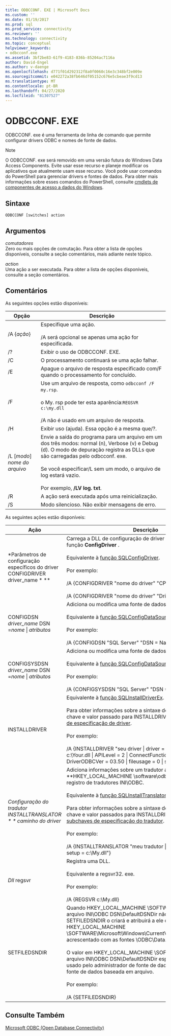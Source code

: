 ```yaml
---
title: ODBCCONF. EXE | Microsoft Docs
ms.custom: ''
ms.date: 01/19/2017
ms.prod: sql
ms.prod_service: connectivity
ms.reviewer: ''
ms.technology: connectivity
ms.topic: conceptual
helpviewer_keywords:
- odbcconf.exe
ms.assetid: 3bf2be83-61f9-4183-836b-85204ac7116a
author: David-Engel
ms.author: v-daenge
ms.openlocfilehash: d771f01d292312f8a0f0060c16e3c348bf2e009e
ms.sourcegitcommit: e042272a38fb646df05152c676e5cbeae3f9cd13
ms.translationtype: MT
ms.contentlocale: pt-BR
ms.lasthandoff: 04/27/2020
ms.locfileid: "81307527"
---
```

# <a name="odbcconfexe"></a>ODBCCONF. EXE
ODBCCONF. exe é uma ferramenta de linha de comando que permite configurar drivers ODBC e nomes de fonte de dados.  
  
> [!NOTE]  
>  O ODBCCONF. exe será removido em uma versão futura do Windows Data Access Components. Evite usar esse recurso e planeje modificar os aplicativos que atualmente usam esse recurso. Você pode usar comandos do PowerShell para gerenciar drivers e fontes de dados. Para obter mais informações sobre esses comandos do PowerShell, consulte [cmdlets de componentes de acesso a dados do Windows](/powershell/module/wdac).  
  
## <a name="syntax"></a>Sintaxe  
  
```console  
ODBCCONF [switches] action  
```  
  
## <a name="arguments"></a>Argumentos  
 *comutadores*  
 Zero ou mais opções de comutação. Para obter a lista de opções disponíveis, consulte a seção comentários, mais adiante neste tópico.  
  
 *action*  
 Uma ação a ser executada. Para obter a lista de opções disponíveis, consulte a seção comentários.  
  
## <a name="remarks"></a>Comentários  
 As seguintes opções estão disponíveis:  
  
|Opção|Descrição|  
|------------|-----------------|  
|/A {*ação*}|Especifique uma ação.<br /><br /> /A será opcional se apenas uma ação for especificada.|  
|/?|Exibir o uso de ODBCCONF. EXE.|  
|/C|O processamento continuará se uma ação falhar.|  
|/E|Apague o arquivo de resposta especificado com/F quando o processamento for concluído.|  
|/F|Use um arquivo de resposta, como `odbcconf /F my.rsp`.<br /><br /> o My. rsp pode ter esta aparência:`REGSVR c:\my.dll`<br /><br /> /A não é usado em um arquivo de resposta.|  
|/H|Exibir uso (ajuda). Essa opção é a mesma que/?.|  
|/L [*modo*] *nome do arquivo*|Envie a saída do programa para um arquivo em um dos três modos: normal (n), Verbose (v) e Debug (d). O modo de depuração registra as DLLs que são carregadas pelo odbcconf. exe.<br /><br /> Se você especificar/L sem um modo, o arquivo de log estará vazio.<br /><br /> Por exemplo, **/LV log. txt**.|  
|/R|A ação será executada após uma reinicialização.|  
|/S|Modo silencioso. Não exibir mensagens de erro.|  
  
 As seguintes ações estão disponíveis:  
  
|Ação|Descrição|  
|------------|-----------------|  
|*Parâmetros de configuração específicos do driver CONFIGDRIVER driver_name * **|Carrega a DLL de configuração de driver apropriada e chama a função **ConfigDriver** .<br /><br /> Equivalente à [função SQLConfigDriver](../odbc/reference/syntax/sqlconfigdriver-function.md).<br /><br /> Por exemplo:<br /><br /> /A {CONFIGDRIVER "nome do driver" "CPTimeout = 60"}<br /><br /> /A {CONFIGDRIVER "nome do driver" "DriverODBCVer = 03.80"}|  
|CONFIGDSN *driver_name* DSN =*nome* &#124; *atributos*|Adiciona ou modifica uma fonte de dados do sistema.<br /><br /> Equivalente à [função SQLConfigDataSource](../odbc/reference/syntax/sqlconfigdatasource-function.md).<br /><br /> Por exemplo:<br /><br /> /A {CONFIGDSN "SQL Server" "DSN = Name &#124; Server = SRV"}|  
|CONFIGSYSDSN *driver_name* DSN =*nome* &#124; *atributos*|Adiciona ou modifica uma fonte de dados do sistema.<br /><br /> Equivalente à [função SQLConfigDataSource](../odbc/reference/syntax/sqlconfigdatasource-function.md).<br /><br /> Por exemplo:<br /><br /> /A {CONFIGSYSDSN "SQL Server" "DSN = Name &#124; Server = SRV"}|  
|INSTALLDRIVER|Equivalente à [função SQLInstallDriverEx](../odbc/reference/syntax/sqlinstalldriverex-function.md).<br /><br /> Para obter informações sobre a sintaxe de pares de palavras-chave e valor passado para INSTALLDRIVER, consulte [subchaves de especificação de driver](../odbc/reference/install/driver-specification-subkeys.md).<br /><br /> Por exemplo:<br /><br /> /A {INSTALLDRIVER "seu driver &#124; driver = c:\Your.dll &#124; instalação = c:\Your.dll &#124; APILevel = 2 &#124; ConnectFunctions = YYY &#124; DriverODBCVer = 03.50 &#124; fileusage = 0 &#124; sqllevel = 1"}|  
|*Configuração do tradutor INSTALLTRANSLATOR * * caminho do driver*|Adiciona informações sobre um tradutor ao **HKEY_LOCAL_MACHINE \software\odbc\odbcinst. **Chave do registro de tradutores INI\ODBC.<br /><br /> Equivalente à [função SQLInstallTranslatorEx](../odbc/reference/syntax/sqlinstalltranslatorex-function.md).<br /><br /> Para obter informações sobre a sintaxe de pares de palavras-chave e valor passados para INSTALLDRIVER, consulte [subchaves de especificação do tradutor](../odbc/reference/install/translator-specification-subkeys.md).<br /><br /> Por exemplo:<br /><br /> /A {INSTALLTRANSLATOR "meu tradutor &#124; Tradutor = c:\My.dll &#124; setup = c:\My.dll"}|  
|*Dll* regsvr|Registra uma DLL.<br /><br /> Equivalente a regsvr32. exe.<br /><br /> Por exemplo:<br /><br /> /A {REGSVR c:\My.dll}|  
|SETFILEDSNDIR|Quando HKEY_LOCAL_MACHINE \SOFTWARE\ODBC\ODBC. O arquivo INI\ODBC DSN\DefaultDSNDir não existe, a ação SETFILEDSNDIR o criará e atribuirá a ele o valor em HKEY_LOCAL_MACHINE \SOFTWARE\Microsoft\Windows\CurrentVersion\CommonFilesDir, acrescentado com as fontes \ODBC\Data.<br /><br /> O valor em HKEY_LOCAL_MACHINE \SOFTWARE\ODBC\ODBC. O arquivo INI\ODBC DSN\DefaultDSNDir especifica o local padrão usado pelo administrador de fonte de dados ODBC ao criar uma fonte de dados baseada em arquivo.<br /><br /> Por exemplo:<br /><br /> /A {SETFILEDSNDIR}|  
  
## <a name="see-also"></a>Consulte Também  
 [Microsoft ODBC (Open Database Connectivity)](../odbc/microsoft-open-database-connectivity-odbc.md)
